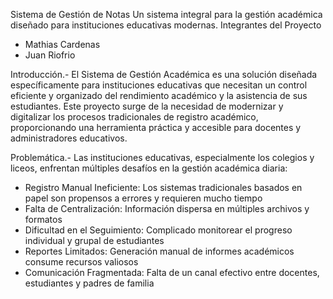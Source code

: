 Sistema de Gestión de Notas 
Un sistema integral para la gestión académica diseñado para instituciones educativas modernas.
Integrantes del Proyecto
- Mathias Cardenas
- Juan Riofrio

Introducción.-
El Sistema de Gestión Académica es una solución diseñada específicamente para instituciones educativas que necesitan un control eficiente y organizado del rendimiento académico y la asistencia de sus estudiantes.
Este proyecto surge de la necesidad de modernizar y digitalizar los procesos tradicionales de registro académico, proporcionando una herramienta práctica y accesible para docentes y administradores educativos.

Problemática.-
Las instituciones educativas, especialmente los colegios y liceos, enfrentan múltiples desafíos en la gestión académica diaria:

- Registro Manual Ineficiente: Los sistemas tradicionales basados en papel son propensos a errores y requieren mucho tiempo
- Falta de Centralización: Información dispersa en múltiples archivos y formatos
- Dificultad en el Seguimiento: Complicado monitorear el progreso individual y grupal de estudiantes
- Reportes Limitados: Generación manual de informes académicos consume recursos valiosos
- Comunicación Fragmentada: Falta de un canal efectivo entre docentes, estudiantes y padres de familia
